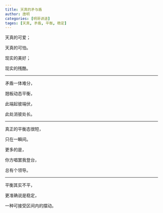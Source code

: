```yaml
---
title: 天真的矛与盾
author: 唐明
categories: [明哥讲道]
tages: [天真, 矛盾, 平衡, 稳定]
---
```

天真的可爱；

天真的可怕。

现实的美好；

现实的残酷。

<!--以上为摘要内容-->

---

矛盾一体难分，

翘板动态平衡，

此端起彼端伏，

此处消彼处长。

---

真正的平衡态很短，

只在一瞬间。

更多的是，

你方唱罢我登台，

总有个领导。

---

平衡其实不平，

更准确说是稳定，

一种可接受区间内的摆动。